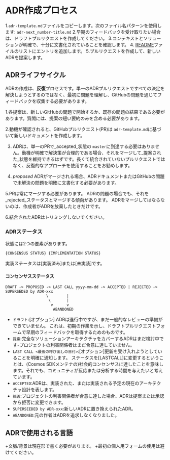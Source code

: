 # ADR作成プロセス

1.`adr-template.md`ファイルをコピーします。次のファイル名パターンを使用します: `adr-next_number-title.md`
2.早期のフィードバックを受け取りたい場合は、ドラフトプルリクエストを作成してください。
3.コンテキストとソリューションが明確で、十分に文書化されていることを確認します。
4. [README](..README.md)ファイルのリストにエントリを追加します。
5.プルリクエストを作成して、新しいADRを提案します。

## ADRライフサイクル

ADRの作成は、**反復**プロセスです。単一のADRプルリクエストですべての決定を解決しようとするのではなく、最初に問題を理解し、GitHubの問題を通じてフィードバックを収集する必要があります。

1.各提案は、新しいGitHubの問題で開始するか、既存の問題の結果である必要があります。質問には、提案の短い要約のみを含める必要があります。

2.動機が確認されると、GitHubプルリクエスト(PR)は `adr-template.md`に基づいて新しいドキュメントを作成します。

3. ADRは、単一のPRで_accepted_状態の `master`に到達する必要はありません。動機が明確で解決策が合理的である場合、それをマージして_提案された_状態を維持できるはずです。長くて統合されていないプルリクエストではなく、反復的なアプローチを使用することをお勧めします。

4. _proposed_ ADRがマージされる場合、ADRドキュメントまたはGitHubの問題で未解決の問題を明確に文書化する必要があります。

5.PRは常にマージする必要があります。 ADRの問題の場合でも、それを_rejected_ステータスとマージする傾向があります。 ADRをマージしてはならないのは、作成者がADRを放棄したときだけです。

6.結合されたADRはトリミングしないでください。

### ADRステータス

状態には2つの要素があります。

```
{CONSENSUS STATUS} {IMPLEMENTATION STATUS}
```

実装ステータスは[実装済み]または[未実装]です。

#### コンセンサスステータス 

```
DRAFT -> PROPOSED -> LAST CALL yyyy-mm-dd -> ACCEPTED | REJECTED -> SUPERSEDED by ADR-xxx
                  \        |
                   \       |
                    v      v
                     ABANDONED
```

+ `ドラフト`:[オプション] ADRは進行中ですが、まだ一般的なレビューの準備ができていません。 これは、初期の作業を示し、ドラフトプルリクエストフォームで早期のフィードバックを取得するためのものです。
+ `提案`:完全なソリューションアーキテクチャをカバーするADRはまだ検討中です-プロジェクトの利害関係者はまだ合意に達していません。
+ `LAST CALL <最後の呼び出しの日付>`:[オプション]更新を受け入れようとしていることを明確に通知します。 ステータスを[LASTCALL]に変更するということは、(Cosmos SDKメンテナの)社会的コンセンサスに達したことを意味します。それでも、コミュニティが反応または分析する時間を与えたいと考えています。
+ `ACCEPTED`:ADRは、実装された、または実装される予定の現在のアーキテクチャ設計を表します。
+ `拒否`:プロジェクトの利害関係者が合意に達した場合、ADRは提案または承認から拒否に変更できます。
+ `SUPERSEEDED by ADR-xxx`:新しいADRに置き換えられたADR。
+ `ABANDONED`:元の作者はADRを追求しなくなりました。

## ADRで使用される言語

+文脈/背景は現在形で書く必要があります。
+最初の個人用フォームの使用は避けてください。 